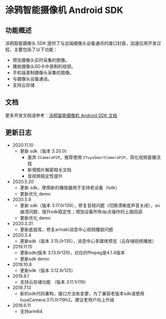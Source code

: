 # 涂鸦智能摄像机 Android SDK

## 功能概述

涂鸦智能摄像头 SDK 提供了与远端摄像头设备通讯的接口封装，加速应用开发过程，主要包括了以下功能：

- 预览摄像头实时采集的图像。
- 播放摄像头SD卡中录制的视频。
- 手机端录制摄像头采集的图像。
- 与摄像头设备通话。
- 支持云存储

## 文档

更多开发文档请参考：[涂鸦智能摄像机 Android SDK 文档](https://tuyainc.github.io/tuyasmart_home_android_sdk_doc/zh-hans/resource/ipc/)

## 更新日志
- 2020.11.10
    - 更新 sdk（版本 3.20.0）
        - 废弃 `ICameraP2P`，推荐使用 `ITuyaSmartCameraP2P`，简化视频直播流程
        - 新增图片解密相关文档
        - 音视频稳定性提升
- 2020.5.20
   - 更新 sdk，使用新的播放器用于支持老设备（tutk）
   - 更新优化 demo
- 2020.5.9
   - 更新 sdk（版本 3.17.0r139），修复音频问题（切换清晰度声音关闭），so崩溃问题，提升sdk稳定性；增加设备所有dp点操作的上报回调
   - 更新优化 demo
- 2020.3.31
    - 更新底层库，修复armabi消息中心视频播放问题
- 2020.3.4
    - 更新sdk（版本 3.15.0r135），消息中心多媒体预览（云存储视频播放）
- 2019.11.15
    - 更新sdk(版本 3.13.0r129)，对应的ffmpeg是4.1.4版本
    - 更新sdk demo
- 2019.10.8
    - 更新sdk（版本 3.12.6r125）
- 2019.8.1
    - 支持云存储功能 （版本 3.11.1r119）
- 2019.7.13
    -  新的sdk代码重构，接口方法有变更，为了兼容老版本sdk请使用tuyaCamera:3.11.0r119h2。建议老用户向上升级
- 2019.6.11
    - 支持arm64


